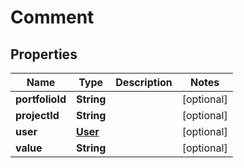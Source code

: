 
# Comment

## Properties
Name | Type | Description | Notes
------------ | ------------- | ------------- | -------------
**portfolioId** | **String** |  |  [optional]
**projectId** | **String** |  |  [optional]
**user** | [**User**](User.md) |  |  [optional]
**value** | **String** |  |  [optional]



